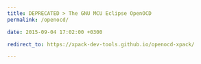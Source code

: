 ```yaml
---
title: DEPRECATED > The GNU MCU Eclipse OpenOCD
permalink: /openocd/

date: 2015-09-04 17:02:00 +0300

redirect_to: https://xpack-dev-tools.github.io/openocd-xpack/

---
```

